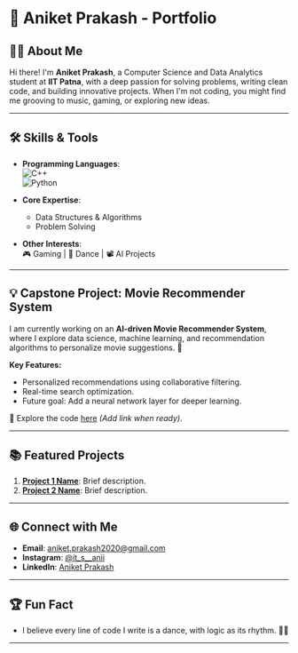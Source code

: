 # 🌟 Aniket Prakash - Portfolio

## 👨‍💻 About Me
Hi there! I'm **Aniket Prakash**, a Computer Science and Data Analytics student at **IIT Patna**, with a deep passion for solving problems, writing clean code, and building innovative projects. When I'm not coding, you might find me grooving to music, gaming, or exploring new ideas.

---

## 🛠️ Skills & Tools
- **Programming Languages**:  
  ![C++](https://img.shields.io/badge/-C++-00599C?style=flat&logo=cplusplus&logoColor=white)  
  ![Python](https://img.shields.io/badge/-Python-3776AB?style=flat&logo=python&logoColor=white)

- **Core Expertise**:  
  - Data Structures & Algorithms  
  - Problem Solving  

- **Other Interests**:  
  🎮 Gaming | 💃 Dance | 📽️ AI Projects

---

## 💡 Capstone Project: Movie Recommender System
I am currently working on an **AI-driven Movie Recommender System**, where I explore data science, machine learning, and recommendation algorithms to personalize movie suggestions. 🚀  

**Key Features:**
- Personalized recommendations using collaborative filtering.
- Real-time search optimization.  
- Future goal: Add a neural network layer for deeper learning.

📂 Explore the code [here](./capstone-movie-recommender) _(Add link when ready)_.

---

## 📚 Featured Projects
1. **[Project 1 Name](./project1)**: Brief description.  
2. **[Project 2 Name](./project2)**: Brief description.

---

## 🌐 Connect with Me
- **Email**: [aniket.prakash2020@gmail.com](mailto:aniket.prakash2020@gmail.com)  
- **Instagram**: [@it_s__anii](https://www.instagram.com/it_s__anii?igsh=MW9yeDNkenNkeGk5OA==)  
- **LinkedIn**: [Aniket Prakash](https://www.linkedin.com/in/aniket-prakash-1631951aa?utm_source=share&utm_campaign=share_via&utm_content=profile&utm_medium=android_app)  

---

## 🏆 Fun Fact
- I believe every line of code I write is a dance, with logic as its rhythm. 💃✨

---

